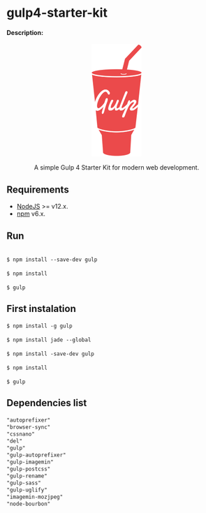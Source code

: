 # gulp4-starter-kit

#### Description: 

<p align="center">
    <img height="257" width="114" src="https://github.com/0neLife/gulp4-starter-kit/blob/master/src/img/gulp-logo.png" width="100%">
  <p align="center">A simple Gulp 4 Starter Kit for modern web development.</p>
</p>

Requirements
-----------
* [NodeJS](http://nodejs.org/) >= v12.x.
* [npm](https://www.npmjs.com/) v6.x.

Run
-----------
```

$ npm install --save-dev gulp

$ npm install

$ gulp
```

First instalation
-----------
```
$ npm install -g gulp

$ npm install jade --global

$ npm install -save-dev gulp

$ npm install

$ gulp
```

Dependencies list
-----------
```
"autoprefixer"
"browser-sync"
"cssnano"
"del"
"gulp"
"gulp-autoprefixer"
"gulp-imagemin"
"gulp-postcss"
"gulp-rename"
"gulp-sass"
"gulp-uglify"
"imagemin-mozjpeg"
"node-bourbon"
```
